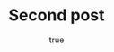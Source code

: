 ---
title: Second post
description: Mclaren have release their new MC-21 car for 2022 seasons
img: https://cdn-1.motorsport.com/images/amp/63vAPEEY/s1000/daniel-ricciardo-mclaren-mcl36.jpg
alt: my first blog post

author:
  name: Seyha
  bio: All about Benjamin
  image: https://e7.pngegg.com/pngimages/799/987/png-clipart-computer-icons-avatar-icon-design-avatar-heroes-computer-wallpaper.png
  
---